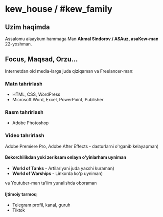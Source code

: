 # kew_house / #kew_family

## Uzim haqimda 
Assalomu alaaykum hammaga Man **Akmal Sindorov / ASAuz, asaKew-man** 22-yoshman.

## Focus, Maqsad, Orzu...
Internetdan oid media-larga juda qiziqaman va Freelancer-man: 

### Matn tahrirlash
* HTML, CSS, WordPress
* Microsoft Word, Excel, PowerPoint, Publisher

### Rasm tahrirlash
* Adobe Photoshop 

### Video tahrirlash
Adobe Premiere Pro, Adobe After Effects - dasturlarni o'rganib kelayapman)

#### Bekorchilikdan yoki zeriksam onlayn o'yinlarham uyniman
* **World of Tanks** - Artilariyani juda yaxshi kuraman)
* **World of Warships** - Linkorda ko'p uyniman)

va Youtuber-man ta'lim yunalishda oboraman

#### Ijtimoiy tarmoq
* Telegram profil, kanal, guruh
* Tiktok
